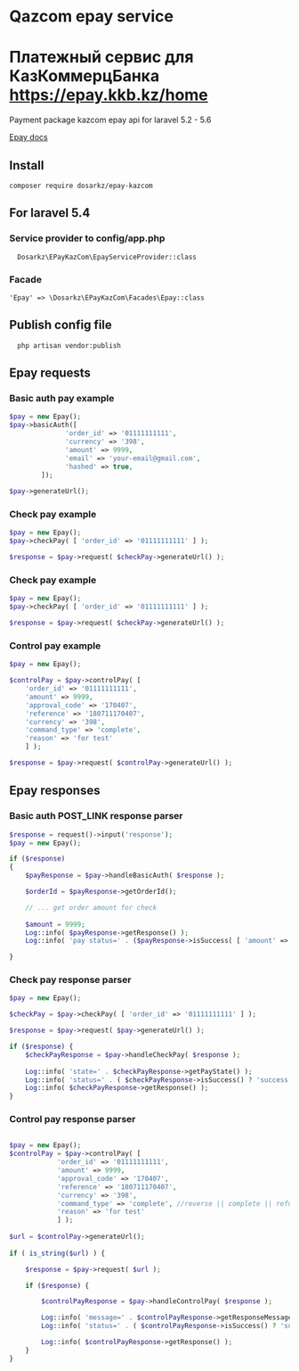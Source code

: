 # Qazcom epay service
# Платежный сервис для КазКоммерцБанка https://epay.kkb.kz/home

Payment package kazcom epay api for laravel 5.2 - 5.6

<a href="https://testpay.kkb.kz/doc/htm/">Epay docs</a>

## Install
```
composer require dosarkz/epay-kazcom
```

## For laravel 5.4 

### Service provider to config/app.php

```
  Dosarkz\EPayKazCom\EpayServiceProvider::class
```

### Facade 

``` 
'Epay' => \Dosarkz\EPayKazCom\Facades\Epay::class
```

## Publish config file 

```
  php artisan vendor:publish
```

## Epay requests

### Basic auth pay example
```php
$pay = new Epay();
$pay->basicAuth([
              'order_id' => '01111111111',
              'currency' => '398',
              'amount' => 9999,
              'email' => 'your-email@gmail.com',
              'hashed' => true,
        ]);
          
$pay->generateUrl();
```

### Check pay example
```php
$pay = new Epay();
$pay->checkPay( [ 'order_id' => '01111111111' ] );

$response = $pay->request( $checkPay->generateUrl() );
```

### Check pay example
```php
$pay = new Epay();
$pay->checkPay( [ 'order_id' => '01111111111' ] );

$response = $pay->request( $checkPay->generateUrl() );
```

### Control pay example
```php
$pay = new Epay();

$controlPay = $pay->controlPay( [
    'order_id' => '01111111111',
    'amount' => 9999,
    'approval_code' => '170407',
    'reference' => '180711170407',
    'currency' => '398',
    'command_type' => 'complete', 
    'reason' => 'for test'
    ] );

$response = $pay->request( $controlPay->generateUrl() );
```

## Epay responses

### Basic auth POST_LINK response parser
```php
$response = request()->input('response');
$pay = new Epay();

if ($response)
{
    $payResponse = $pay->handleBasicAuth( $response );

    $orderId = $payResponse->getOrderId();

    // ... get order amount for check
    
    $amount = 9999;
    Log::info( $payResponse->getResponse() );
    Log::info( 'pay status=' . ($payResponse->isSuccess( [ 'amount' => $amount ] ) ? 'success' : 'fail') );

} 
```

### Check pay response parser
```php
$pay = new Epay();

$checkPay = $pay->checkPay( [ 'order_id' => '01111111111' ] );

$response = $pay->request( $pay->generateUrl() );

if ($response) {
    $checkPayResponse = $pay->handleCheckPay( $response );
    
    Log::info( 'state=' . $checkPayResponse->getPayState() );
    Log::info( 'status=' . ( $checkPayResponse->isSuccess() ? 'success' : 'fail' ));
    Log::info( $checkPayResponse->getResponse() );
}
```

### Control pay response parser
```php

$pay = new Epay();
$controlPay = $pay->controlPay( [
            'order_id' => '01111111111',
            'amount' => 9999,
            'approval_code' => '170407',
            'reference' => '180711170407',
            'currency' => '398',
            'command_type' => 'complete', //reverse || complete || refund
            'reason' => 'for test'
            ] );
            
$url = $controlPay->generateUrl();
            
if ( is_string($url) ) {

    $response = $pay->request( $url );

    if ($response) {

        $controlPayResponse = $pay->handleControlPay( $response );

        Log::info( 'message=' . $controlPayResponse->getResponseMessage() );
        Log::info( 'status=' . ( $controlPayResponse->isSuccess() ? 'success' : 'fail' ));

        Log::info( $controlPayResponse->getResponse() ); 
    } 
} 
```


   